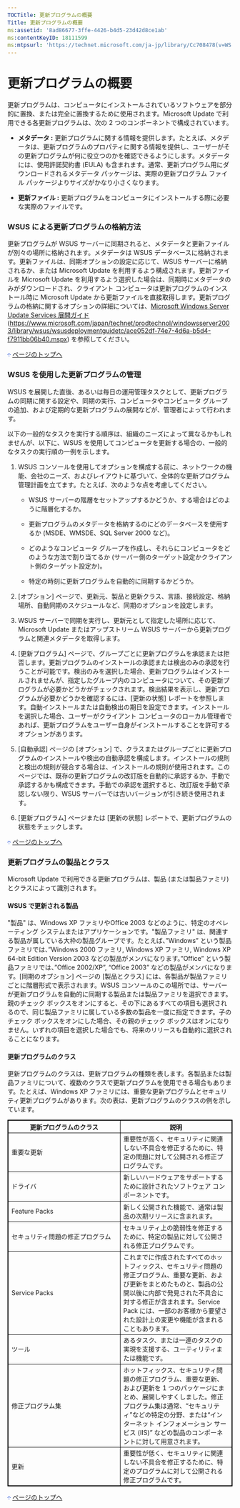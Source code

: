 ```yaml
---
TOCTitle: 更新プログラムの概要
Title: 更新プログラムの概要
ms:assetid: '8ad86677-3ffe-4426-b4d5-23d42d8ce1ab'
ms:contentKeyID: 18111599
ms:mtpsurl: 'https://technet.microsoft.com/ja-jp/library/Cc708478(v=WS.10)'
---
```


更新プログラムの概要
====================

更新プログラムは、コンピュータにインストールされているソフトウェアを部分的に置換、または完全に置換するために使用されます。Microsoft Update で利用できる各更新プログラムは、次の 2 つのコンポーネントで構成されています。

-   **メタデータ :** 更新プログラムに関する情報を提供します。たとえば、メタデータは、更新プログラムのプロパティに関する情報を提供し、ユーザーがその更新プログラムが何に役立つのかを確認できるようにします。メタデータには、使用許諾契約書 (EULA) も含まれます。通常、更新プログラム用にダウンロードされるメタデータ パッケージは、実際の更新プログラム ファイル パッケージよりサイズがかなり小さくなります。

-   **更新ファイル :** 更新プログラムをコンピュータにインストールする際に必要な実際のファイルです。

### WSUS による更新プログラムの格納方法

更新プログラムが WSUS サーバーに同期されると、メタデータと更新ファイルが別々の場所に格納されます。メタデータは WSUS データベースに格納されます。更新ファイルは、同期オプションの設定に応じて、WSUS サーバーに格納されるか、または Microsoft Update を利用するよう構成されます。更新ファイルを Microsoft Update を利用するよう選択した場合は、同期時にメタデータのみがダウンロードされ、クライアント コンピュータは更新プログラムのインストール時に Microsoft Update から更新ファイルを直接取得します。更新プログラムの格納に関するオプションの詳細については、[Microsoft Windows Server Update Services 展開ガイド](https://www.microsoft.com/japan/technet/prodtechnol/windowsserver2003/library/wsus/wsusdeploymentguidetc/ace052df-74e7-4d6a-b5d4-f7911bb06b40.mspx) (https://www.microsoft.com/japan/technet/prodtechnol/windowsserver2003/library/wsus/wsusdeploymentguidetc/ace052df-74e7-4d6a-b5d4-f7911bb06b40.mspx) を参照してください。

![](images/Cc708478.arrow_px_up(ja-jp,WS.10).gif) [ページのトップへ](#mainsection)

### WSUS を使用した更新プログラムの管理

WSUS を展開した直後、あるいは毎日の運用管理タスクとして、更新プログラムの同期に関する設定や、同期の実行、コンピュータやコンピュータ グループの追加、および定期的な更新プログラムの展開などが、管理者によって行われます。

以下の一般的なタスクを実行する順序は、組織のニーズによって異なるかもしれませんが、以下に、WSUS を使用してコンピュータを更新する場合の、一般的なタスクの実行順の一例を示します。

1.  WSUS コンソールを使用してオプションを構成する前に、ネットワークの機能、会社のニーズ、およびレイアウトに基づいて、全体的な更新プログラム管理計画を立てます。たとえば、次のような点を考慮してください。

    -   WSUS サーバーの階層をセットアップするかどうか、する場合はどのように階層化するか。

    -   更新プログラムのメタデータを格納するのにどのデータベースを使用するか (MSDE、WMSDE、SQL Server 2000 など)。

    -   どのようなコンピュータ グループを作成し、それらにコンピュータをどのような方法で割り当てるか (サーバー側のターゲット設定かクライアント側のターゲット設定か)。

    -   特定の時刻に更新プログラムを自動的に同期するかどうか。

2.  \[オプション\] ページで、更新元、製品と更新クラス、言語、接続設定、格納場所、自動同期のスケジュールなど、同期のオプションを設定します。

3.  WSUS サーバーで同期を実行し、更新元として指定した場所に応じて、Microsoft Update またはアップストリーム WSUS サーバーから更新プログラムと関連メタデータを取得します。

4.  \[更新プログラム\] ページで、グループごとに更新プログラムを承認または拒否します。更新プログラムのインストールの承認または検出のみの承認を行うことが可能です。検出のみを選択した場合、更新プログラムはインストールされませんが、指定したグループ内のコンピュータについて、その更新プログラムが必要かどうかがチェックされます。検出結果を表示し、更新プログラムが必要かどうかを確認するには、\[更新の状態\] レポートを参照します。自動インストールまたは自動検出の期日を設定できます。インストールを選択した場合、ユーザーがクライアント コンピュータのローカル管理者であれば、更新プログラムをユーザー自身がインストールすることを許可するオプションがあります。

5.  \[自動承認\] ページの \[オプション\] で、クラスまたはグループごとに更新プログラムのインストールや検出の自動承認を構成します。インストールの規則と検出の規則が競合する場合は、インストールの規則が使用されます。このページでは、既存の更新プログラムの改訂版を自動的に承認するか、手動で承認するかも構成できます。手動での承認を選択すると、改訂版を手動で承認しない限り、WSUS サーバーでは古いバージョンが引き続き使用されます。

6.  \[更新プログラム\] ページまたは \[更新の状態\] レポートで、更新プログラムの状態をチェックします。

![](images/Cc708478.arrow_px_up(ja-jp,WS.10).gif) [ページのトップへ](#mainsection)

### 更新プログラムの製品とクラス

Microsoft Update で利用できる更新プログラムは、製品 (または製品ファミリ) とクラスによって識別されます。

#### WSUS で更新される製品

"製品" は、Windows XP ファミリやOffice 2003 などのように、特定のオペレーティング システムまたはアプリケーションです。"製品ファミリ" は、関連する製品が属している大枠の製品グループです。たとえば、”Windows” という製品ファミリでは、”Windows 2000 ファミリ, Windows XP ファミリ, Windows XP 64-bit Edition Version 2003 などの製品がメンバになります。”Office” という製品ファミリでは、”Office 2002/XP”, “Office 2003” などの製品がメンバになります。\[同期のオプション\] ページの \[製品とクラス\] には、各製品が製品ファミリごとに階層形式で表示されます。WSUS コンソールのこの場所では、サーバーが更新プログラムを自動的に同期する製品または製品ファミリを選択できます。親のチェック ボックスをオンにすると、その下にあるすべての項目も選択されるので、同じ製品ファミリに属している多数の製品を一度に指定できます。子のチェック ボックスをオンにした場合、その親のチェック ボックスはオンになりません。いずれの項目を選択した場合でも、将来のリリースも自動的に選択されることになります。

#### 更新プログラムのクラス

更新プログラムのクラスは、更新プログラムの種類を表します。各製品または製品ファミリについて、複数のクラスで更新プログラムを使用できる場合もあります。たとえば、Windows XP ファミリには、重要な更新プログラムとセキュリティ更新プログラムがあります。次の表は、更新プログラムのクラスの例を示しています。

 
<table style="border:1px solid black;">
<colgroup>
<col width="50%" />
<col width="50%" />
</colgroup>
<thead>
<tr class="header">
<th style="border:1px solid black;" >更新プログラムのクラス</th>
<th style="border:1px solid black;" >説明</th>
</tr>
</thead>
<tbody>
<tr class="odd">
<td style="border:1px solid black;">重要な更新</td>
<td style="border:1px solid black;">重要性が高く、セキュリティに関連しない不具合を修正するために、特定の問題に対して公開される修正プログラムです。</td>
</tr>
<tr class="even">
<td style="border:1px solid black;">ドライバ</td>
<td style="border:1px solid black;">新しいハードウェアをサポートするために設計されたソフトウェア コンポーネントです。</td>
</tr>
<tr class="odd">
<td style="border:1px solid black;">Feature Packs</td>
<td style="border:1px solid black;">新しく公開された機能で、通常は製品の次期リリースに含まれます。</td>
</tr>
<tr class="even">
<td style="border:1px solid black;">セキュリティ問題の修正プログラム</td>
<td style="border:1px solid black;">セキュリティ上の脆弱性を修正するために、特定の製品に対して公開される修正プログラムです。</td>
</tr>
<tr class="odd">
<td style="border:1px solid black;">Service Packs</td>
<td style="border:1px solid black;">これまでに作成されたすべてのホットフィックス、セキュリティ問題の修正プログラム、重要な更新、および更新をまとめたものと、製品の公開以後に内部で発見された不具合に対する修正が含まれます。Service Pack には、一部のお客様から要望された設計上の変更や機能が含まれることもあります。</td>
</tr>
<tr class="even">
<td style="border:1px solid black;">ツール</td>
<td style="border:1px solid black;">あるタスク、または一連のタスクの実現を支援する、ユーティリティまたは機能です。</td>
</tr>
<tr class="odd">
<td style="border:1px solid black;">修正プログラム集</td>
<td style="border:1px solid black;">ホットフィックス、セキュリティ問題の修正プログラム、重要な更新、および更新を 1 つのパッケージにまとめ、展開しやすくしました。修正プログラム集は通常、“セキュリティ”などの特定の分野、または“インターネット インフォメーション サービス (IIS)” などの製品のコンポーネントに対して用意されます。</td>
</tr>
<tr class="even">
<td style="border:1px solid black;">更新</td>
<td style="border:1px solid black;">重要性が低く、セキュリティに関連しない不具合を修正するために、特定のプログラムに対して公開される修正プログラムです。</td>
</tr>
</tbody>
</table>
  
![](images/Cc708478.arrow_px_up(ja-jp,WS.10).gif) [ページのトップへ](#mainsection)
